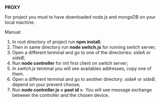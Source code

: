 **PROXY**

For project you must to have downloaded node.js and mongoDB on your local machine.

Manual:
1. In root directory of project run **npm install**;
2. Then in same directory run **node switch.js** for running switch server;
3. Open a different terminal and go to one of the directories: *sideA* or *sideB*;
4. Run **node controller** for init first client on switch server;
5. In *switch.js* terminal you will see availables addresses, copy one of them.
6. Open a different terminal and go to another directory: *sideA* or *sideB*, depend on your prevent choose;
7. Run **node controller.js < past id >**. You will see message exchange between the controller and the chosen device.


